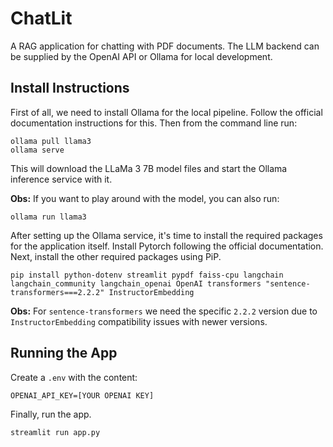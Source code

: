 # ChatLit

A RAG application for chatting with PDF documents. The LLM backend can be supplied by the OpenAI API or Ollama for local development.

## Install Instructions

First of all, we need to install Ollama for the local pipeline. Follow the official documentation instructions for this. Then from the command line run:

```shell
ollama pull llama3
ollama serve
```
This will download the LLaMa 3 7B model files and start the Ollama inference service with it.

**Obs:** If you want to play around with the model, you can also run:
```shell
ollama run llama3
```

After setting up the Ollama service, it's time to install the required packages for the application itself.
Install Pytorch following the official documentation. Next, install the other required packages using PiP.

```shell
pip install python-dotenv streamlit pypdf faiss-cpu langchain langchain_community langchain_openai OpenAI transformers "sentence-transformers===2.2.2" InstructorEmbedding
```
**Obs:** For `sentence-transformers` we need the specific `2.2.2` version due to `InstructorEmbedding` compatibility issues with newer versions.

## Running the App

Create a `.env` with the content:
```env
OPENAI_API_KEY=[YOUR OPENAI KEY]
```

Finally, run the app.
```shell
streamlit run app.py
```